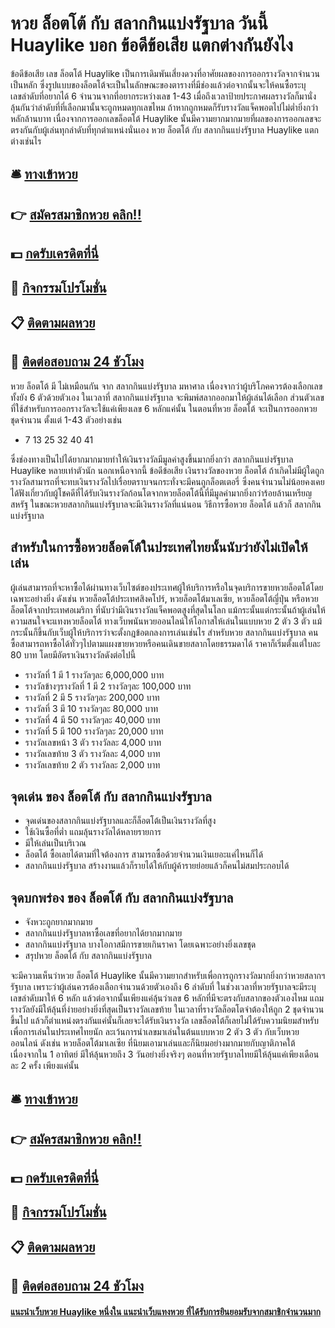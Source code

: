 # หวย ล็อตโต้ กับ สลากกินแบ่งรัฐบาล วันนี้ Huaylike บอก ข้อดีข้อเสีย แตกต่างกันยังไง

ข้อดีข้อเสีย เลข ล็อตโต้ Huaylike เป็นการเดิมพันเสี่ยงดวงที่อาศัยผลของการออกรางวัลจากจำนวนเป็นหลัก ซึ่งรูปแบบของล็อตโต้จะเป็นในลักษณะของตารางที่มีช่องแล้วต่อจากนั้นจะให้คนซื้อระบุเลขลำดับที่อยากได้ 6 จำนวนจากที่อยากระหว่างเลข 1-43 เมื่อถึงเวลาป้ายประกาศผลรางวัลก็มานั่งลุ้นกันว่าลำดับที่ที่เลือกมานั้นจะถูกหมดทุกเลขไหม ถ้าหากถูกหมดก็รับรางวัลแจ็คพอตไปไม่ต่ำยิ่งกว่าหลักล้านบาท เนื่องจากการออกเลขล็อตโต้ Huaylike นั้นมีความยากมากมายที่ผลของการออกเลขจะตรงกันกับผู้เล่นทุกลำดับที่ทุกตำแหน่งนั่นเอง
หวย ล็อตโต้ กับ สลากกินแบ่งรัฐบาล Huaylike แตกต่างเช่นไร

## 🛎 [ทางเข้าหวย](https://bit.ly/3QKrSFK)
## 👉 [สมัครสมาชิกหวย คลิก!!](https://bit.ly/3QKrSFK)
## 💵 [กดรับเครดิตที่นี่](https://bit.ly/3DCjYeR)
## 👑 [กิจกรรมโปรโมชั่น](https://bit.ly/3DCjYeR)
## 📋 [ติดตามผลหวย](https://bit.ly/3DCjYeR)
## 📱 [ติดต่อสอบถาม 24 ชัวโมง](https://bit.ly/3DCjYeR)

หวย ล็อตโต้ มี ไม่เหมือนกัน จาก สลากกินแบ่งรัฐบาล มหาศาล เนื่องจากว่าผู้บริโภคควรต้องเลือกเลขทั้งยัง 6 ตัวด้วยตัวเอง ในเวลาที่ สลากกินแบ่งรัฐบาล จะพิมพ์สลากออกมาให้ผู้เล่นได้เลือก ส่วนตัวเลขที่ใช้สำหรับการออกรางวัลจะใช้แค่เพียงเลข 6 หลักแค่นั้น ในตอนที่หวย ล็อตโต้ จะเป็นการออกหวยชุดจำนวน ตั้งแต่ 1-43 ตัวอย่างเช่น
- 7 13 25 32 40 41

ซึ่งช่องทางเป็นไปได้ยากมากมายทำให้เงินรางวัลมีมูลค่าสูงขึ้นมากยิ่งกว่า สลากกินแบ่งรัฐบาล Huaylike หลายเท่าตัวนัก นอกเหนือจากนี้ ข้อดีข้อเสีย เงินรางวัลของหวย ล็อตโต้ ถ้าเกิดไม่มีผู้ใดถูกรางวัลสามารถที่จะทบเงินรางวัลไปเรื่อยตราบจนกระทั่งจะมีคนถูกล็อตเตอรี่ ซึ่งคนจำนวนไม่น้อยคงเคยได้ฟังเกี่ยวกับผู้โชคดีที่ได้รับเงินรางวัลก้อนโตจากหวยล็อตโต้นี้ที่มีมูลค่ามากยิ่งกว่าร้อยล้านเหรียญสหรัฐ ในขณะหวยสลากกินแบ่งรัฐบาลจะมีเงินรางวัลที่แน่นอน
วิธีการซื้อหวย ล็อตโต้ แล้วก็ สลากกินแบ่งรัฐบาล

## สำหรับในการซื้อหวยล็อตโต้ในประเทศไทยนั้นนับว่ายังไม่เปิดให้เล่น
ผู้เล่นสามารถที่จะหาซื้อได้ผ่านทางเว็บไซต์ของประเทศผู้ให้บริการหรือในจุดบริการขายหวยล็อตโต้โดยเฉพาะอย่างยิ่ง ดังเช่น หวยล็อตโต้ประเทศสิงคโปร์, หวยล็อตโต้มาเลเซีย, หวยล็อตโต้ญี่ปุ่น หรือหวยล็อตโต้จากประเทศอเมริกา ที่นับว่ามีเงินรางวัลแจ็คพอตสูงที่สุดในโลก แม้กระนั้นแต่กระนั้นถ้าผู้เล่นให้ความสนใจจะแทงหวยล็อตโต้ ทางเว็บพนันหวยออนไลน์ให้โอกาสให้เล่นในแบบหวย 2 ตัว 3 ตัว แม้กระนั้นก็ขึ้นกับเว็บผู้ให้บริการว่าจะตั้งกฎข้อตกลงการเล่นเช่นไร
สำหรับหวย สลากกินแบ่งรัฐบาล คนซื้อสามารถหาซื้อได้ทั่วๆไปตามแผงขายหวยหรือคนเดินขายสลากโดยธรรมดาได้ ราคาก็เริ่มตั้งแต่ใบละ 80 บาท โดยมีอัตราเงินรางวัลดังต่อไปนี้
- รางวัลที่ 1 มี 1 รางวัลๆละ 6,000,000 บาท
- รางวัลข้างๆรางวัลที่ 1 มี 2 รางวัลๆละ 100,000 บาท
- รางวัลที่ 2 มี 5 รางวัลๆละ 200,000 บาท
- รางวัลที่ 3 มี 10 รางวัลๆละ 80,000 บาท
- รางวัลที่ 4 มี 50 รางวัลๆละ 40,000 บาท
- รางวัลที่ 5 มี 100 รางวัลๆละ 20,000 บาท
- รางวัลเลขหน้า 3 ตัว รางวัลละ 4,000 บาท
- รางวัลเลขท้าย 3 ตัว รางวัลละ 4,000 บาท
- รางวัลเลขท้าย 2 ตัว รางวัลละ 2,000 บาท

## จุดเด่น ของ ล็อตโต้ กับ สลากกินแบ่งรัฐบาล
- จุดเด่นของสลากกินแบ่งรัฐบาลและก็ล็อตโต้เป็นเงินรางวัลที่สูง
- ใช้เงินซื้อที่ต่ำ แถมลุ้นรางวัลได้หลายรายการ
- มีให้เล่นเป็นบริเวณ
- ล็อตโต้ ซื้อเลยได้ตามที่ใจต้องการ สามารถซื้อด้วยจำนวนเงินเยอะแค่ไหนก็ได้
- สลากกินแบ่งรัฐบาล สร้างงานแล้วก็รายได้ให้กับผู้ค้ารายย่อยแล้วก็คนไม่สมประกอบได้

## จุดบกพร่อง ของ ล็อตโต้ กับ สลากกินแบ่งรัฐบาล
- จังหวะถูกยากมากมาย
- สลากกินแบ่งรัฐบาลหาซื้อเลขที่อยากได้ยากมากมาย
- สลากกินแบ่งรัฐบาล บางโอกาสมีการขายเกินราคา โดยเฉพาะอย่างยิ่งเลขชุด
- สรุปหวย ล็อตโต้ กับ สลากกินแบ่งรัฐบาล

จะมีความเห็นว่าหวย ล็อตโต้ Huaylike นั้นมีความยากสำหรับเพื่อการถูกรางวัลมากยิ่งกว่าหวยสลากฯรัฐบาล เพราะว่าผู้เล่นควรต้องเลือกจำนวนด้วยตัวเองถึง 6 ลำดับที่ ในช่วงเวลาที่หวยรัฐบาลจะมีระบุเลขลำดับมาให้ 6 หลัก แล้วต่อจากนั้นเพียงแค่ลุ้นว่าเลข 6 หลักที่มีจะตรงกับสลากของตัวเองไหม แถมรางวัลยังมีให้ลุ้นที่ง่ายอย่างยิ่งที่สุดเป็นรางวัลเลขท้าย ในเวลาที่รางวัลล็อตโตจำต้องให้ถูก 2 ชุดจำนวนขึ้นไป แล้วก็ตำแหน่งตรงกันแค่นั้นก็เลยจะได้รับเงินรางวัล เลขล็อตโต้ก็เลยไม่ได้รับความนิยมสำหรับเพื่อการเล่นในประเทศไทยนัก ละเว้นการนำเลขมาเล่นในต้นแบบหวย 2 ตัว 3 ตัว กับเว็บหวยออนไลน์ ดังเช่น หวยล็อตโต้มาเลเซีย ที่นิยมเอามาเล่นและก็นิยมอย่างมากมายกับญาติภาคใต้ เนื่องจากใน 1 อาทิตย์ มีให้ลุ้นหวยถึง 3 วันอย่างยิ่งจริงๆ ตอนที่หวยรัฐบาลไทยมีให้ลุ้นแค่เพียงเดือนละ 2 ครั้ง เพียงแค่นั้น

## 🛎 [ทางเข้าหวย](https://bit.ly/3QKrSFK)
## 👉 [สมัครสมาชิกหวย คลิก!!](https://bit.ly/3QKrSFK)
## 💵 [กดรับเครดิตที่นี่](https://bit.ly/3DCjYeR)
## 👑 [กิจกรรมโปรโมชั่น](https://bit.ly/3DCjYeR)
## 📋 [ติดตามผลหวย](https://bit.ly/3DCjYeR)
## 📱 [ติดต่อสอบถาม 24 ชัวโมง](https://bit.ly/3DCjYeR)

#### [แนะนำเว็บหวย Huaylike หนึ่งใน แนะนำเว็บแทงหวย ที่ได้รับการยินยอมรับจากสมาชิกจำนวนมาก](https://atom.io/themes/แนะนำเว็บหวย%20Huaylike%20หนึ่งใน%20แนะนำเว็บแทงหวย%20ที่ได้รับการยินยอมรับจากสมาชิกจำนวนมาก)